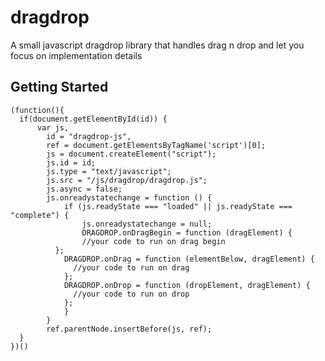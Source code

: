 dragdrop
========

A small javascript dragdrop library that handles drag n drop  and let you focus on implementation details

## Getting Started

    (function(){
      if(document.getElementById(id)) {
          var js,
        	id = "dragdrop-js",
      		ref = document.getElementsByTagName('script')[0];
      		js = document.createElement("script");
      		js.id = id;
      		js.type = "text/javascript";
      		js.src = "/js/dragdrop/dragdrop.js";
      		js.async = false;
      		js.onreadystatechange = function () {
      			if (js.readyState === "loaded" || js.readyState === "complete") {
      				js.onreadystatechange = null;
        			DRAGDROP.onDragBegin = function (dragElement) {
        	        //your code to run on drag begin
              };
            	DRAGDROP.onDrag = function (elementBelow, dragElement) {
                  //your code to run on drag
            	};
            	DRAGDROP.onDrop = function (dropElement, dragElement) {
                  //your code to run on drop
            	};
      			}
      		}
      		ref.parentNode.insertBefore(js, ref);
      }
    })()